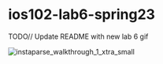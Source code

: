 # ios102-lab6-spring23

TODO// Update README with new lab 6 gif



![instaparse_walkthrough_1_xtra_small](https://i.imgur.com/KoniCQA.gif)
                                                                                                                                                                                                                                                                                                                                                                                                                                                                                                                                                                                                                                                                                                                                                                                                                                                                                                                                                                                                                                                                
